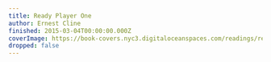 ```yaml
---
title: Ready Player One
author: Ernest Cline
finished: 2015-03-04T00:00:00.000Z
coverImage: https://book-covers.nyc3.digitaloceanspaces.com/readings/ready-player-one-01.jpg
dropped: false
---
```



